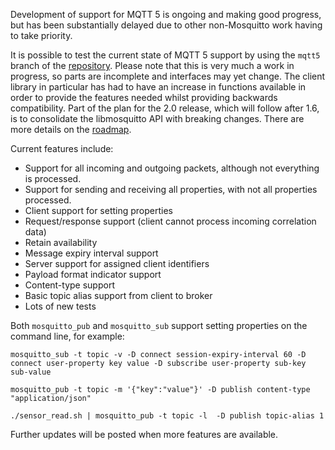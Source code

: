 <!--
.. title: MQTT 5 progress
.. slug: mqtt5-progress
.. date: 2018-11-29 21:33:29 UTC+00:00
.. tags: MQTT5
.. category:
.. link:
.. description:
.. type: text
-->

Development of support for MQTT 5 is ongoing and making good progress, but has
been substantially delayed due to other non-Mosquitto work having to take
priority.

It is possible to test the current state of MQTT 5 support by using the `mqtt5`
branch of the [repository]. Please note that this is very much a work in
progress, so parts are incomplete and interfaces may yet change. The client
library in particular has had to have an increase in functions available in
order to provide the features needed whilst providing backwards compatibility.
Part of the plan for the 2.0 release, which will follow after 1.6, is to
consolidate the libmosquitto API with breaking changes. There are more details
on the [roadmap].

Current features include:

* Support for all incoming and outgoing packets, although not everything is
  processed.
* Support for sending and receiving all properties, with not all properties
  processed.
* Client support for setting properties
* Request/response support (client cannot process incoming correlation data)
* Retain availability
* Message expiry interval support
* Server support for assigned client identifiers
* Payload format indicator support
* Content-type support
* Basic topic alias support from client to broker
* Lots of new tests

Both `mosquitto_pub` and `mosquitto_sub` support setting properties on the
command line, for example:

```
mosquitto_sub -t topic -v -D connect session-expiry-interval 60 -D connect user-property key value -D subscribe user-property sub-key sub-value
```

```
mosquitto_pub -t topic -m '{"key":"value"}' -D publish content-type "application/json"
```

```
./sensor_read.sh | mosquitto_pub -t topic -l  -D publish topic-alias 1
```

Further updates will be posted when more features are available.

[repository]: https://github.com/eclipse/mosquitto/tree/mqtt5

[roadmap]: https://mosquitto.org/roadmap/
